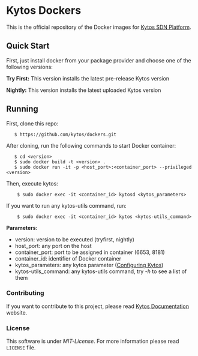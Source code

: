 Kytos Dockers
===

This is the official repository of the Docker images for [Kytos SDN Platform](https://kytos.io).

## Quick Start

First, just install docker from your package provider and choose one of the
following versions:

**Try First:** This version installs the latest pre-release Kytos version

**Nightly:** This version installs the latest uploaded Kytos version

## Running

First, clone this repo:

```console
   $ https://github.com/kytos/dockers.git
```

After cloning, run the following commands to start Docker container:

```console
   $ cd <version>
   $ sudo docker build -t <version> .
   $ sudo docker run -it -p <host_port>:<container_port> --privileged <version>
```

Then, execute kytos:

```console
    $ sudo docker exec -it <container_id> kytosd <kytos_parameters>
```

If you want to run any kytos-utils command, run:

```console
    $ sudo docker exec -it <container_id> kytos <kytos-utils_command>
```

**Parameters:**

- version: version to be executed (tryfirst, nightly)
- host_port: any port on the host
- container_port: port to be assigned in container (6653, 8181)
- container_id: identifier of Docker container
- kytos_parameters: any kytos parameter ([Configuring Kytos](https://docs.kytos.io/admin/configuring/))
- kytos-utils_command: any kytos-utils command, try *-h* to see a list of them

### Contributing

If you want to contribute to this project, please read [Kytos Documentation](https://docs.kytos.io/kytos/developer/how_to_contribute/) website.

### License

This software is under *MIT-License*. For more information please read
``LICENSE`` file.

